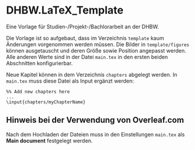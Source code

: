 # DHBW.LaTeX_Template
Eine Vorlage für Studien-/Projekt-/Bachlorarbeit an der DHBW.

Die Vorlage ist so aufgebaut, dass im Verzeichnis `template` kaum Änderungen vorgenommen werden müssen.
Die Bilder in `template/figures` können ausgetauscht und deren Größe sowie Position angepasst werden.
Alle anderen Werte sind in der Datei `main.tex` in den ersten beiden Abschnitten konfigurierbar.

Neue Kapitel können in dem Verzeichnis `chapters` abgelegt werden. In `main.tex` muss diese Datei als Input ergänzt werden:  
```
%% Add new chapters here
...
\input{chapters/myChapterName}
```

## Hinweis bei der Verwendung von Overleaf.com
Nach dem Hochladen der Dateien muss in den Einstellungen `main.tex` als **Main document** festgelegt werden.